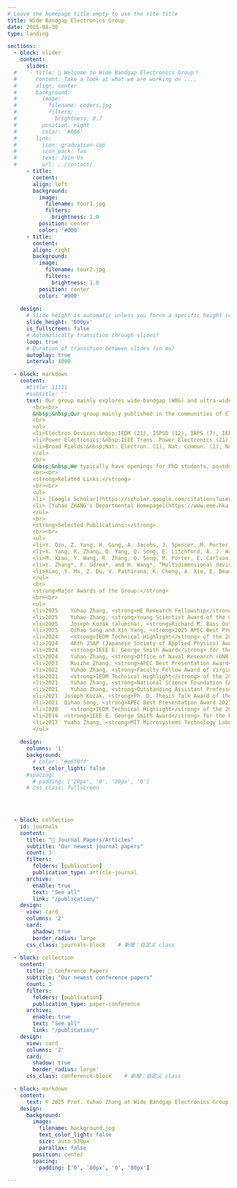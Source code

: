 ```yaml
---
# Leave the homepage title empty to use the site title
title: Wide Bandgap Electronics Group
date: 2025-08-30
type: landing

sections: 
  - block: slider
    content:
      slides:
  #    - title: 👋 Welcome to Wide Bandgap Electronics Group！
  #      content: Take a look at what we are working on ....
  #      align: center
  #      background:
  #        image:
  #          filename: coders.jpg
  #          filters:
  #            brightness: 0.7
  #        position: right
  #        color: '#666'
  #      link:
  #        icon: graduation-cap
  #        icon_pack: fas
  #        text: Join Us
  #        url: ../contact/
      - title: 
        content: 
        align: left
        background:
          image:
            filename: tour1.jpg
            filters:
              brightness: 1.0
          position: center
          color: '#000'
      - title:
        content:
        align: right
        background:
          image:
            filename: tour2.jpg
            filters:
              brightness: 1.0
          position: center
          color: '#000'
        
    design:
      # Slide height is automatic unless you force a specific height (e.g. '400px')
      slide_height: '600px'
      is_fullscreen: false
      # Automatically transition through slides?
      loop: true
      # Duration of transition between slides (in ms)
      autoplay: true
      interval: 4000

  - block: markdown
    content:
      #title: 11111
      #subtitle: ''
      text: Our group mainly explores wide-bandgap (WBG) and ultra-wide bandgap (UWBG) materials, devices, and circuits for next-generation electronics applications. Our current research focuses on a few major areas:&nbsp;(1) WBG semiconductors for power and RF electronics; (2) Power device reliability and robustness, packaging, circuit-level integration, and system-level applications; (3) Machine learning assisted material-device-circuit co-design; (4) WBG and UWBG materials and devices for electronic, photonic, biological and quantum applications; (5) Devices, circuits and systems for extreme environment applications.
        <br><br>
        &nbsp;&nbsp;Our group mainly published in the communities of Electron Devices and Power Electronics. Here is a sketch of the group's major corresponding-authored papers till Aug. 2025.
        <br>
        <ol>
        <li>Electron Devices:&nbsp;IEDM (21), ISPSD (12), IRPS (7), IEEE Electron Device Lett. (21), Appl. Phys. Lett. (14), IEEE Trans. Electron Devices (16)</li>
        <li>Power Electronics:&nbsp;IEEE Trans. Power Electronics (21), IEEE J. Emerg. Sel. Top. Power Electron. (3), APEC (16), ECCE (7)</li>
        <li>Broad Fields:&nbsp;Nat. Electron. (1), Nat. Commun. (1), Nat. Rev. Electr. Eng. (1), Adv. Mater. (1)</li>
        </ol>
        <br>
        &nbsp;&nbsp;We typically have openings for PhD students, postdoctoral researchers, and visiting scholars with backgrounds in cleanroom fabrication, semiconductor devices, and power electronics circuits. Most PhD students admitted to our group have prior publications in the relevant fields. If you are interested, please contact Professor Yuhao Zhang. Although the peak PhD application season is from September to December, we accept applications year-round. We provide full financial support to all PhD students and also assist with applications to the Hong Kong PhD Fellowship Scheme and the HKU Presidential PhD Scholar Programme.
        <br><br>
        <strong>Related Links:</strong>  
        <br><br>
        <ul>
        <li> [Google Scholar](https://scholar.google.com/citations?user=MqrZiqUAAAAJ&hl=en)</li>
        <li> [Yuhao ZHANG's Departmental Homepage](https://www.eee.hku.hk/people/y-zhang/)</li>
        </ul>
        <br>
        <strong>Selected Publications:</strong>
        <br><br>
        <ul>
        <li>Y. Qin, Z. Yang, H. Gong, A. Jacobs, J. Spencer, M. Porter, B. Wang, K. Sasaki, C-H. Lin, M. Tadjer, and Y. Zhang*, “10 kV,  250 oC Operational, Enhancement-Mode Ga2O3 JFET with Charge-Balance and Hybrid-Drain Designs,” <strong><em>2024 IEEE International Electron Devices Meeting (IEDM)</em></strong>, Dec. 2024 (selected as the <strong>IEDM Technical Highlight</strong>)</li>
        <li>X. Yang, R. Zhang, Q. Yang, Q. Song, E. Litchford, A. J. Walker, S. Pidaparthi, C. Drowley, D. Dong, Q. Li, and Y. Zhang*, “Evaluation and MHz Converter Application of 1.2-kV Vertical GaN JFET,” <strong><em>IEEE Transactions on Power Electronics</em></strong>, vol. 39, no. 12, pp. 15720–15731, Dec. 2024.</li>
        <li>M. Xiao, Y. Wang, R. Zhang, Q. Song, M. Porter, E. Carlson, K. Cheng, K. Ngo, and Y. Zhang*, “Robust Avalanche in 1.7 kV Vertical GaN Diodes With a Single-Implant Bevel Edge Termination,” <strong><em>IEEE Electron Device Letters</em></strong>, vol. 44, no. 10, pp. 1616–1619, Oct. 2023. (<strong>2023 IEEE George Smith Award</strong>)</li>
        <li>Y. Zhang*, F. Udrea*, and H. Wang*, “Multidimensional device architectures for efficient power electronics,” <strong><em>Nature Electronics</em></strong>, vol. 5, no. 11, Nov. 2022.</li>
        <li>Xiao, Y. Ma, Z. Du, V. Pathirana, K. Cheng, A. Xie, E. Beam, Y. Cao, F. Udrea, H. Wang, and Y. Zhang*, “Multi-Channel Monolithic-Cascode HEMT (MC2-HEMT):&nbsp;A New GaN Power Switch up to 10 kV,” <strong><em>2021 IEEE International Electron Devices Meeting (IEDM)</em></strong>, Dec. 2021. (selected as the IEDM Technical Highlight, covered by Nature Electronics).</li>
        </ul>
        <br>
        <strong>Major Awards of the Group:</strong>
        <br><br>
        <ul>
        <li>2025	Yuhao Zhang, <strong>HE Research Fellowship</strong> by HE Science Foundation</li>
        <li>2025	Yuhao Zhang, <strong>Young Scientist Award of the Compound Semiconductor Week</strong> for “Significant contributions to wide-bandgap and ultra-wide-bandgap power devices with pioneering demonstrations of multidimensional devices – superjunction, multi-channel, and FinFET – in GaN and Ga2O3.”</li>
        <li>2025	Joseph Kozak (alumina), <strong>Richard M. Bass Outstanding Young Power Electronics Engineer Award</strong></li>
        <li>2025 	Qihao Song and Xin Yang, <strong>2025 APEC Best Presentation Awards</strong></li>
        <li>2024	<strong>IEDM Technical Highlight</strong> of the 2024 70th IEEE International Electron Devices Meeting (IEDM) </li>
        <li>2024	46th JSAP (Japanese Society of Applied Physics) Award for Best Review Paper (only one awardee each year in all JSAP journals)</li>
        <li>2024	<strong>IEEE E. George Smith Award</strong> for the best paper of the year in IEEE Electron Devices Letters (only one awardee each year)</li>
        <li>2024	Yuhao Zhang, <strong>Office of Naval Research (ONR) Young Investigator Program (YIP) Award</strong></li>
        <li>2023 	Ruizhe Zhang, <strong>APEC Best Presentation Award</strong> </li>
        <li>2022	Yuhao Zhang, <strong>Faculty Fellow Award of Virginia Tech Engineering</strong></li>
        <li>2021	<strong>IEDM Technical Highlight</strong> of the 2021 67th IEEE International Electron Devices Meeting </li>
        <li>2021	Yuhao Zhang, <strong>National Science Foundation CAREER Award</strong></li>
        <li>2021	Yuhao Zhang, <strong>Outstanding Assistant Professor Award of Virginia Tech Engineering</strong></li>
        <li>2021  Joseph Kozak, <strong>Ph. D. Thesis Talk Award of the IEEE Power Electronics Society</strong> (5 awardees each year in the world) </li>
        <li>2021  Qihao Song, <strong>APEC Best Presentation Award 2021</strong> </li>
        <li>2020	<strong>IEDM Technical Highlight</strong> of the 2020 66th IEEE International Electron Devices Meeting (IEDM) </li>
        <li>2019  <strong>IEEE E. George Smith Award</strong> for the best paper of the year in IEEE Electron Devices Letters (only one awardee each year)</li>
        <li>2017  Yuaho Zhang, <strong>MIT Microsystems Technology Laboratories Best Doctoral Dissertation Award</strong></li>
        </ul>
    
    design:
      columns: '1'
      background:
        # color: '#e6f0ff'  
        text_color_light: false
      #spacing:
        # padding: ['20px', '0', '20px', '0']
      # css_class: fullscreen

  

  
  - block: collection
    id: journals
    content:
      title: "📑 Journal Papers/Articles"
      subtitle: "Our newest journal papers"
      count: 3
      filters:
        folders: [publication]
        publication_type: article-journal
      archive:
        enable: true
        text: "See all"
        link: "/publication/"
    design:
      view: card
      columns: '2'
      card:
        shadow: true
        border_radius: large
      css_class: journals-block    # 新增：自定义 class
    
  - block: collection
    content:
      title: 📰 Conference Papers  
      subtitle: "Our newest conference papers"
      count: 3
      filters:
        folders: [publication]
        publication_type: paper-conference
      archive:
        enable: true
        text: "See all"
        link: "/publication/"
    design:
      view: card
      columns: '2'
      card:
        shadow: true
        border_radius: large'
      css_class: conference-block    # 新增：自定义 class

  - block: markdown
    content:
      text: © 2025 Prof. Yuhao Zhang at Wide Bandgap Electronics Group|Department of EEE|HKU|Built with [CC BY NC ND 4.0](https://creativecommons.org/licenses/by-nc-nd/4.0/)
    design:
      background:
        image:
          filename: background.jpg
          text_color_light: false
          size: auto 530px
          parallax: false
        position: center
        spacing:
          padding: ['0', '80px', '0', '80px']

---
```

